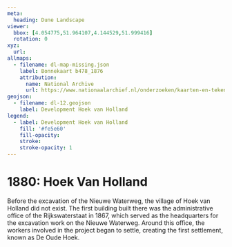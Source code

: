 ```yaml
---
meta:
  heading: Dune Landscape
viewer:
  bbox: [4.054775,51.964107,4.144529,51.999416]
  rotation: 0
xyz:
  url:
allmaps:
  - filename: dl-map-missing.json
    label: Bonnekaart b478_1876
    attribution:
      name: National Archive
      url: https://www.nationaalarchief.nl/onderzoeken/kaarten-en-tekeningen/topografie-en-infrastructuur   
geojson:
  - filename: dl-12.geojson
    label: Development Hoek van Holland 
legend:
  - label: Development Hoek van Holland
    fill: '#fe5e60'
    fill-opacity: 
    stroke: 
    stroke-opacity: 1
---
```


# 1880: Hoek Van Holland 

Before the excavation of the Nieuwe Waterweg, the village of Hoek van Holland did not exist. The first building built there was the administrative office of the Rijkswaterstaat in 1867, which served as the headquarters for the excavation work on the Nieuwe Waterweg. Around this office, the workers involved in the project began to settle, creating the first settlement, known as De Oude Hoek.